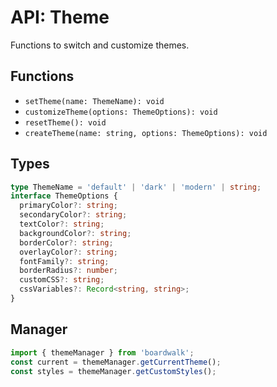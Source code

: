 # API: Theme

Functions to switch and customize themes.

## Functions
- `setTheme(name: ThemeName): void`
- `customizeTheme(options: ThemeOptions): void`
- `resetTheme(): void`
- `createTheme(name: string, options: ThemeOptions): void`

## Types
```ts
type ThemeName = 'default' | 'dark' | 'modern' | string;
interface ThemeOptions {
  primaryColor?: string;
  secondaryColor?: string;
  textColor?: string;
  backgroundColor?: string;
  borderColor?: string;
  overlayColor?: string;
  fontFamily?: string;
  borderRadius?: number;
  customCSS?: string;
  cssVariables?: Record<string, string>;
}
```

## Manager
```ts
import { themeManager } from 'boardwalk';
const current = themeManager.getCurrentTheme();
const styles = themeManager.getCustomStyles();
```
